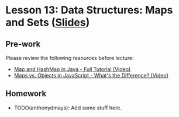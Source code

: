 # Lesson 13: Data Structures: Maps and Sets ([Slides](https://code-differently.github.io/code-differently-25-q1/slides/#/lesson_13))

## Pre-work

Please review the following resources before lecture:

* [Map and HashMap in Java - Full Tutorial (Video)](https://www.youtube.com/watch?v=H62Jfv1DJlU)
* [Maps vs. Objects in JavaScript - What's the Difference? (Video)](https://www.youtube.com/watch?v=cU84h71ufqE)

## Homework

- TODO(anthonydmays): Add some stuff here.